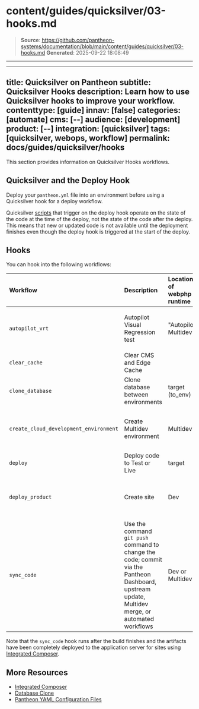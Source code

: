 # content/guides/quicksilver/03-hooks.md

> **Source**: https://github.com/pantheon-systems/documentation/blob/main/content/guides/quicksilver/03-hooks.md
> **Generated**: 2025-09-22 18:08:49

---

---
title: Quicksilver on Pantheon
subtitle: Quicksilver Hooks
description: Learn how to use Quicksilver hooks to improve your workflow.
contenttype: [guide]
innav: [false]
categories: [automate]
cms: [--]
audience: [development]
product: [--]
integration: [quicksilver]
tags: [quicksilver, webops, workflow]
permalink: docs/guides/quicksilver/hooks
---

This section provides information on Quicksilver Hooks workflows.

## Quicksilver and the Deploy Hook

Deploy your `pantheon.yml` file into an environment before using a Quicksilver hook for a deploy workflow.

Quicksilver [scripts](/guides/quicksilver/install-script) that trigger on the deploy hook operate on the state of the code at the time of the deploy, not the state of the code after the deploy. This means that new or updated code is not available until the deployment finishes even though the deploy hook is triggered at the start of the deploy.

## Hooks

You can hook into the following workflows:

| Workflow         | Description                         | Location of webphp runtime | Notes                                       |
|:-----------------|:------------------------------------|:---------------------------|:--------------------------------------------|
| `autopilot_vrt`  | Autopilot Visual Regression test    | "Autopilot" Multidev       | `after` stage valid, `before` stage invalid |
| `clear_cache`    | Clear CMS and Edge Cache            |                            |                                             |
| `clone_database` | Clone database between environments | target (to_env)            |                                             |
| `create_cloud_development_environment`                       | Create Multidev environment                                             | Multidev               | `after` stage valid, `before` stage invalid
| `deploy`                            | Deploy code to Test or Live | target            |                                             |
| `deploy_product` | Create site                                         | Dev                   | `after` stage valid, `before` stage invalid |
| `sync_code`                        | Use the command `git push` command to change the code; commit via the Pantheon Dashboard, upstream update, Multidev merge, or automated workflows                                    | Dev or Multidev      |   |

<Alert type="info" title="Note">

Note that the `sync_code` hook runs after the build finishes and the artifacts have been completely deployed to the application server for sites using [Integrated Composer](/guides/integrated-composer).

</Alert>

## More Resources

- [Integrated Composer](/guides/integrated-composer)
- [Database Clone](/guides/mariadb-mysql/database-workflow-tool#cloning-the-database)
- [Pantheon YAML Configuration Files](/pantheon-yml)
